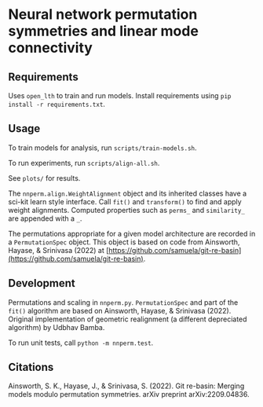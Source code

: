 # Neural network permutation symmetries and linear mode connectivity


## Requirements

Uses `open_lth` to train and run models.
Install requirements using `pip install -r requirements.txt`.


## Usage

To train models for analysis, run `scripts/train-models.sh`.

To run experiments, run `scripts/align-all.sh`.

See `plots/` for results.

The `nnperm.align.WeightAlignment` object and its inherited classes have a sci-kit learn style interface.
Call `fit()` and `transform()` to find and apply weight alignments.
Computed properties such as `perms_` and `similarity_` are appended with a `_`.

The permutations appropriate for a given model architecture are recorded in a `PermutationSpec` object.
This object is based on code from Ainsworth, Hayase, & Srinivasa (2022) at [https://github.com/samuela/git-re-basin](https://github.com/samuela/git-re-basin).


## Development

Permutations and scaling in `nnperm.py`.
`PermutationSpec` and part of the `fit()` algorithm are based on Ainsworth, Hayase, & Srinivasa (2022).
Original implementation of geometric realignment (a different depreciated algorithm) by Udbhav Bamba.

To run unit tests, call `python -m nnperm.test`.


## Citations

Ainsworth, S. K., Hayase, J., & Srinivasa, S. (2022). Git re-basin: Merging models modulo permutation symmetries. arXiv preprint arXiv:2209.04836.
